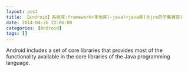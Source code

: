 ```yaml
---
layout: post
title: 【android】系统库:framework+本地库(-java)+java库(与jre的子集兼容)
date: 2014-04-26 22:06:00
categories: [Android]
tags: []
---
```

Android includes a set of core libraries
 that provides most of the functionality available in the core libraries of the Java programming language.